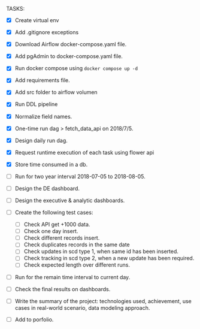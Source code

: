TASKS:

- [x] Create virtual env
- [x] Add .gitignore exceptions 
- [x] Download Airflow docker-compose.yaml file.
- [x] Add pgAdmin to docker-compose.yaml file.
- [x] Run docker compose using ```docker compose up -d```
- [x] Add requirements file.
- [x] Add src folder to airflow volumen
- [x] Run DDL pipeline
- [x] Normalize field names.
- [x] One-time run dag > fetch_data_api on 2018/7/5.
- [x] Design daily run dag.
- [x] Request runtime execution of each task using flower api
- [x] Store time consumed in a db.
- [ ] Run for two year interval 2018-07-05 to 2018-08-05. 
- [ ] Design the DE dashboard.
- [ ] Design the executive & analytic dashboards.
- [ ] Create the following test cases:
    - [ ] Check API get +1000 data.
    - [ ] Check one day insert.
    - [ ] Check different records insert.
    - [ ] Check duplicates records in the same date
    - [ ] Check updates in scd type 1, when same id has been inserted.
    - [ ] Check tracking in scd type 2, when a new update has been required.
    - [ ] Check expected length over different runs.
- [ ] Run for the remain time interval to current day.
- [ ] Check the final results on dashboards.
- [ ] Write the summary of the project: technologies used, achievement, use cases in real-world scenario, data modeling approach.
- [ ] Add to porfolio.


